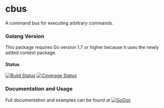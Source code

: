 # cbus
A command bus for executing arbitrary commands. 

### Golang Version
This package requires Go version 1.7 or higher because it uses the newly added
context package.

#### Status
[![Build Status](https://travis-ci.org/gogolfing/cbus.svg?branch=master)](https://travis-ci.org/gogolfing/cbus)
[![Coverage Status](https://coveralls.io/repos/github/gogolfing/cbus/badge.svg?branch=master)](https://coveralls.io/github/gogolfing/cbus?branch=master)

### Documentation and Usage
Full documentation and examples can be found at [![GoDoc](https://godoc.org/github.com/gogolfing/cbus?status.svg)](https://godoc.org/github.com/gogolfing/cbus)
